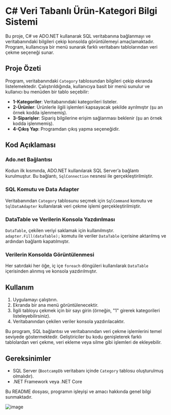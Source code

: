 # C# Veri Tabanlı Ürün-Kategori Bilgi Sistemi

Bu proje, C# ve ADO.NET kullanarak SQL veritabanına bağlanmayı ve veritabanındaki bilgileri çekip konsolda görüntülemeyi amaçlamaktadır. Program, kullanıcıya bir menü sunarak farklı veritabanı tablolarından veri çekme seçeneği sunar.

## Proje Özeti

Program, veritabanındaki `Category` tablosundan bilgileri çekip ekranda listelemektedir. Çalıştırıldığında, kullanıcıya basit bir menü sunulur ve kullanıcı bu menüden bir tablo seçebilir:

- **1-Kategoriler**: Veritabanındaki kategorileri listeler.
- **2-Ürünler**: Ürünlerle ilgili işlemleri kapsayacak şekilde ayrılmıştır (şu an örnek kodda işlenmemiş).
- **3-Siparişler**: Sipariş bilgilerine erişim sağlanması beklenir (şu an örnek kodda işlenmemiş).
- **4-Çıkış Yap**: Programdan çıkış yapma seçeneğidir.

## Kod Açıklaması

### Ado.net Bağlantısı

Kodun ilk kısmında, ADO.NET kullanılarak SQL Server’a bağlantı kurulmuştur. Bu bağlantı, `SqlConnection` nesnesi ile gerçekleştirilmiştir.

### SQL Komutu ve Data Adapter

Veritabanından `Category` tablosunu seçmek için `SqlCommand` komutu ve `SqlDataAdapter` kullanılarak veri çekme işlemi gerçekleştirilmiştir.

### DataTable ve Verilerin Konsola Yazdırılması

`DataTable`, çekilen veriyi saklamak için kullanılmıştır. `adapter.Fill(dataTable);` komutu ile veriler `DataTable` içerisine aktarılmış ve ardından bağlantı kapatılmıştır.

### Verilerin Konsolda Görüntülenmesi

Her satırdaki her öğe, iç içe `foreach` döngüleri kullanılarak `DataTable` içerisinden alınmış ve konsola yazdırılmıştır.

## Kullanım

1. Uygulamayı çalıştırın.
2. Ekranda bir ana menü görüntülenecektir.
3. İlgili tabloyu çekmek için bir sayı girin (örneğin, "1" girerek kategorileri listeleyebilirsiniz).
4. Veritabanından çekilen veriler konsola yazdırılacaktır.

Bu program, SQL bağlantısı ve veritabanından veri çekme işlemlerini temel seviyede göstermektedir. Geliştiriciler bu kodu genişleterek farklı tablolardan veri çekme, veri ekleme veya silme gibi işlemleri de ekleyebilir.

## Gereksinimler

- SQL Server (`BootcampDb` veritabanı içinde `Category` tablosu oluşturulmuş olmalıdır).
- .NET Framework veya .NET Core

Bu README dosyası, programın işleyişi ve amacı hakkında genel bilgi sunmaktadır.

![image](https://github.com/user-attachments/assets/eaf16935-d3cc-4f83-840c-47eba2dcb538)
